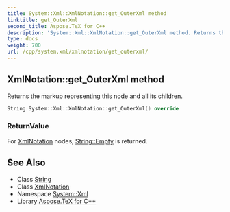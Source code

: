 ```yaml
---
title: System::Xml::XmlNotation::get_OuterXml method
linktitle: get_OuterXml
second_title: Aspose.TeX for C++
description: 'System::Xml::XmlNotation::get_OuterXml method. Returns the markup representing this node and all its children in C++.'
type: docs
weight: 700
url: /cpp/system.xml/xmlnotation/get_outerxml/
---
```

## XmlNotation::get_OuterXml method


Returns the markup representing this node and all its children.

```cpp
String System::Xml::XmlNotation::get_OuterXml() override
```


### ReturnValue

For [XmlNotation](../) nodes, [String::Empty](../../../system/string/empty/) is returned.

## See Also

* Class [String](../../../system/string/)
* Class [XmlNotation](../)
* Namespace [System::Xml](../../)
* Library [Aspose.TeX for C++](../../../)
